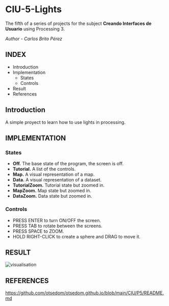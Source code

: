 # CIU-5-Lights
The fifth of a series of projects for the subject **Creando Interfaces de Usuario** using Processing 3.

*Author - Carlos Brito Pérez*

## INDEX
- Introduction
- Implementation
  - States
  - Controls
- Result
- References

## Introduction
A simple proyect to learn how to use lights in processing.
## IMPLEMENTATION
### States
- **Off.** The base state of the program, the screen is off.
- **Tutorial.** A list of the controls.
- **Map.** A visual representation of a map.
- **Data.** A visual representation of a dataset.
- **TutorialZoom.** Tutorial state but zoomed in.
- **MapZoom.** Map state but zoomed in.
- **DataZoom.** Data state but zoomed in.
### Controls
- PRESS ENTER to turn ON/OFF the screen.
- PRESS TAB to rotate between the screens.
- PRESS SPACE to ZOOM.
- HOLD RIGHT-CLICK to create a sphere and DRAG to move it.
## RESULT
![visualisation](https://user-images.githubusercontent.com/72495040/158078080-44fa8aaf-99e6-417a-ab3b-331664d33645.gif)


## REFERENCES
https://github.com/otsedom/otsedom.github.io/blob/main/CIU/P5/README.md
